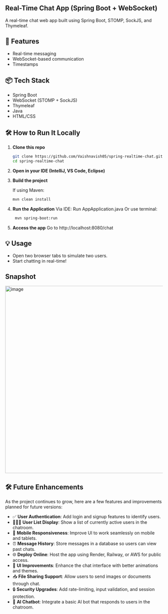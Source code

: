 ## Real-Time Chat App (Spring Boot + WebSocket)
A real-time chat web app built using Spring Boot, STOMP, SockJS, and Thymeleaf.

## 🚀 Features
- Real-time messaging
- WebSocket-based communication
- Timestamps

## 📦 Tech Stack
- Spring Boot
- WebSocket (STOMP + SockJS)
- Thymeleaf
- Java
- HTML/CSS

## 🛠️ How to Run It Locally

1. **Clone this repo**
   ```bash
   git clone https://github.com/Vaishnavish05/spring-realtime-chat.git
   cd spring-realtime-chat
2. **Open in your IDE (IntelliJ, VS Code, Eclipse)**

3. **Build the project**

   If using Maven:
   ```bash
   mvn clean install

4. **Run the Application**
   Via IDE: Run AppApplication.java
   Or use terminal:
   ```bash
    mvn spring-boot:run
6. **Access the app**
    Go to http://localhost:8080/chat

## 💡 Usage
- Open two browser tabs to simulate two users.
- Start chatting in real-time!

## Snapshot
<img width="1323" height="598" alt="image" src="https://github.com/user-attachments/assets/35d58691-93b6-49f2-ba93-21d93a096ebe" />

## 🛠️ Future Enhancements
As the project continues to grow, here are a few features and improvements planned for future versions:

- ✅ **User Authentication**: Add login and signup features to identify users.
- 🧑‍🤝‍🧑 **User List Display**: Show a list of currently active users in the chatroom.
- 📱 **Mobile Responsiveness**: Improve UI to work seamlessly on mobile and tablets.
- ⏰ **Message History**: Store messages in a database so users can view past chats.
- 🌐 **Deploy Online**: Host the app using Render, Railway, or AWS for public access.
- 🎨 **UI Improvements**: Enhance the chat interface with better animations and themes.
- 📥 **File Sharing Support**: Allow users to send images or documents through chat.
- 🔒 **Security Upgrades**: Add rate-limiting, input validation, and session protection.
- 🧠 **AI Chatbot**: Integrate a basic AI bot that responds to users in the chatroom.


